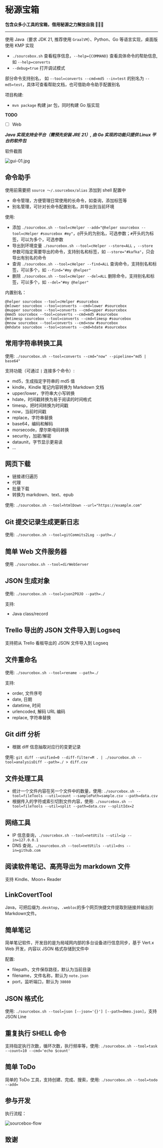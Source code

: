 # 秘源宝箱

**包含众多小工具的宝箱，借用秘源之力解放自我  🎉🎉🎉**

---

使用 Java（要求 JDK 21, 推荐使用 `GraalVM`）、Python、Go 等语言实现，桌面版使用 KMP 实现

* `./sourcebox.sh` 查看程序信息，`--help={COMMAND}` 查看具体命令的帮助信息, 如 `--help=converts`
* `--debug=true` 打开调试模式

部分命令支持别名， 如 `--tool=converts --cmd=md5 --in=test` 的别名为 `--md5=test`，具体可查看帮助文档，也可借助命令助手配置别名

项目构建:

* `mvn package` 构建 jar 包，同时构建 Go 版实现

**TODO**

* [ ] Web

***Java 实现支持全平台（需预先安装 JRE 21）, 由 Go 实现的功能只提供 Linux 平台的软件包***

软件截图

![gui-01.jpg](./imgs/gui-01.png)

## 命令助手

使用前需要把 `source ～/.sourcebox/alias` 添加到 shell 配置中

* 命令管理，方便管理日常使用的长命令，如查询，添加标签等
* 别名管理，可针对长命令配置别名，并导出到当前环境

使用:

* 添加 `./sourcebox.sh --tool=cHelper --add="@helper sourcebox --tool=cHelper #sourcebox #my"`，`@`开头的为别名，可选参数；`#`开头的为标签，可以为多个，可选参数
* 导出到环境变量 `./sourcebox.sh --tool=cHelper --store=ALL` ，`--store` 参数可指定需要导出的命令，支持别名和标签，如 `--store="#kafka"`，只会导出有别名的命令
* 查询 `./sourcebox.sh --tool=cHelper --find=ALL` 查询命令，支持别名和标签，可以多个，如 `--find="#my @helper"`
* 删除 `./sourcebox.sh --tool=cHelper --del=ALL` 删除命令，支持别名和标签，可以多个，如 `--del="#my @helper"`

内置别名：

```
@helper sourcebox --tool=cHelper #sourcebox
@mlower sourcebox --tool=converts --cmd=lower #sourcebox
@mupper sourcebox --tool=converts --cmd=upper #sourcebox
@mmd5 sourcebox --tool=converts --cmd=md5 #sourcebox
@mtimesp sourcebox --tool=converts --cmd=timesp #sourcebox
@mnow sourcebox --tool=converts --cmd=now #sourcebox
@mhdate sourcebox --tool=converts --cmd=hdate #sourcebox
```

## 常用字符串转换工具

使用: `./sourcebox.sh --tool=converts --cmd="now" --pipeline="md5 | base64"`

支持功能（可通过 `|` 连接多个命令）:

* md5，生成指定字符串的 md5 值
* kindle，Kindle 笔记内容转换为 Markdown 文档
* upper/lower，字符串大小写转换
* hdate，时间戳转换为易于阅读的时间格式
* timesp，把时间转换为时间戳
* now，当前时间戳
* replace，字符串替换
* base64，编码和解码
* morsecode，摩尔斯电码转换
* security，加密/解密
* dataunit，字节显示更易读
* ...

## 网页下载

* 链接递归遍历
* 代理
* 批量下载
* 转换为 markdown、text、epub

使用: `./sourcebox.sh --tool=htmlDown --url="https://example.com"`

## Git 提交记录生成更新日志

使用: `./sourcebox.sh --tool=gitCommits2Log --path=./`

## 简单 Web 文件服务器

使用 `./sourcebox.sh --tool=dirWebServer`

## JSON 生成对象

使用: `./sourcebox.sh --tool=json2POJO --path=./`

支持:

* Java class/record

## Trello 导出的 JSON 文件导入到 Logseq

支持把从 Trello 看板导出的 JSON 文件导入到 Logseq

##  文件重命名

使用: `./sourcebox.sh --tool=rename --path=./`

支持:

* order, 文件序号
* date, 日期
* datetime, 时间
* urlencoded, 解码 URL 编码
* replace, 字符串替换

## Git diff 分析

* 根据 diff 信息抽取对应行的变更记录

使用: `git diff --unified=0 --diff-filter=M . | ./sourcebox.sh --tool=analysisDiff --path=./ > diff.csv`

## 文件处理工具

* 统计一个文件内容在另一个文件中的数量，使用: `./sourcebox.sh --tool=fileTools --util=count --samplePath=sample.csv --path=data.csv`
* 根据传入的字符或索引切割文件内容，使用: `./sourcebox.sh --tool=fileTools --util=split --path=data.csv --splitIdx=2`

## 网络工具

* IP 信息查询，`./sourcebox.sh --tool=netUtils --util=ip --in=127.0.0.1`
* DNS 查询，`./sourcebox.sh --tool=netUtils --util=dns --in=github.com`

## 阅读软件笔记、高亮导出为 markdown 文件

支持 Kindle、Moon+ Reader

## LinkCovertTool

Java，可把后缀为`.desktop`，`.webloc`的多个网页快捷文件提取到链接并输出到Markdown文件。

## 简单笔记

简单笔记软件，开发目的是为局域网内部的多台设备进行信息同步，基于 Vert.x Web 开发，内容以 JSON 格式存储到文件中

配置:

* filepath，文件保存路径，默认为当前目录
* filename，文件名称，默认为 `note.json`
* port，监听端口，默认为 `38080`

## JSON 格式化

使用: `./sourcebox.sh --tool=json [--json='{}'] [--path=dmeo.json]`，支持 JSON Line

## 重复执行 SHELL 命令

支持指定执行次数，循环次数，执行频率等，使用: `./sourcebox.sh --tool=task --count=10 --cmd='echo $count'`

## 简单 ToDo

简单的 ToDo 工具，支持创建、完成、搜索，使用: `./sourcebox.sh --tool=todo --add=`

## 参与开发

执行流程：

![sourcebox-flow](./imgs/mytoolbox-flow.svg)

## 致谢


